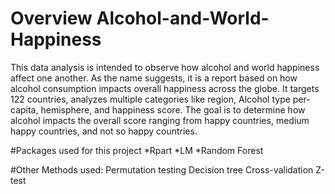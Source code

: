 # Overview Alcohol-and-World-Happiness

This data analysis is intended to observe how alcohol and world happiness affect one another. As the name suggests, it is a report based on how alcohol consumption impacts overall happiness across the globe. It targets 122 countries, analyzes multiple categories like region, Alcohol type per-capita, hemisphere, and happiness score. The goal is to determine how alcohol impacts the overall score ranging from happy countries, medium happy countries, and not so happy countries.

#Packages used for this project
*Rpart
*LM
*Random Forest

#Other Methods used:
Permutation testing
Decision tree
Cross-validation
Z-test



